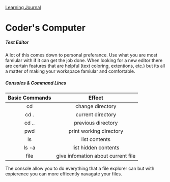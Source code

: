 [Learning Journal](https://stanels42.github.io/learningjournal/)

# Coder's Computer

##### Text Editor

A lot of this comes down to personal preferance. Use what you are most famiular with if it can get the job done. When looking for a new editor there are certain features that are helpful (text coloring, extentions, etc.) but its all a matter of making your workspace famiular and comfortable.

##### Consoles & Command Lines

| Basic Commands          | Effect                  |
|:-----------------------:|:-----------------------:|
| cd                      | change directory        |
| cd .                    | current directory       |
| cd ..                   | previous directory      |
| pwd                     | print working directory |
| ls                      | list contents           |
| ls -a                   | list hidden contents    |
| file                    | give infomation about current file |


The console allow you to do everything that a file explorer can but with expierence you can more efficently navagate your files.
